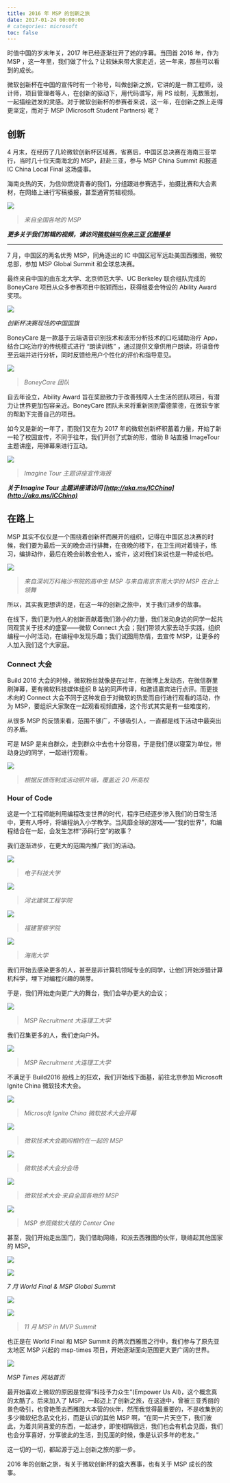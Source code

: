 ```yaml
---
title: 2016 年 MSP 的创新之旅
date: 2017-01-24 00:00:00
# categories: microsoft
toc: false
---
```


时值中国的岁末年关，2017 年已经逐渐拉开了她的序幕。当回首 2016 年，作为 MSP ，这一年里，我们做了什么？让软妹来带大家走近，这一年来，那些可以看到的成长。

微软创新杯在中国的宣传时有一个称号，叫做创新之旅，它讲的是一群工程师，设计师，项目管理者等人，在创新的驱动下，用代码谱写，用 PS 绘制，无数策划，一起描绘迸发的灵感。对于微软创新杯的参赛者来说，这一年，在创新之旅上走得更坚定，而对于 MSP (Microsoft Student Partners) 呢？

<!-- more -->

## 创新

4 月末，在经历了几轮微软创新杯区域赛，省赛后，中国区总决赛在海南三亚举行，当时几十位天南海北的 MSP，赶赴三亚，参与 MSP China Summit 和报道 IC China Local Final 这场盛事。

海南炎热的天，为信仰燃烧青春的我们，分组跟进参赛选手，拍摄比赛和大会素材，在网络上进行写稿播报，甚至通宵剪辑视频。

![](https://raw.githubusercontent.com/yvonshong/picbed/master/5LmXoZtBShx3qr8.jpg)

> _来自全国各地的 MSP_

**_更多关于我们剪辑的视频，请访问[微软妹叫你来三亚 优酷播单](http://list.youku.com/albumlist/show/id_27159022.html?spm=a2h0j.8191423.module_basic_info.5~5!2~5~5~5~5~A)_**

---

7 月，中国区的两名优秀 MSP，同角逐出的 IC 中国区冠军远赴美国西雅图，微软总部，参加 MSP Global Summit 和全球总决赛。

最终来自中国的由东北大学、北京师范大学、UC Berkeley 联合组队完成的 BoneyCare 项目从众多参赛项目中脱颖而出，获得组委会特设的 Ability Award 奖项。

![](https://raw.githubusercontent.com/yvonshong/picbed/master/YuQeJ8rRjsx1bhz.jpg)

_创新杯决赛现场的中国国旗_

BoneyCare 是一款基于云端语音识别技术和波形分析技术的口吃辅助治疗 App，结合口吃治疗的传统模式进行 “朗读训练” ，通过提供文章供用户朗读，将语音传至云端并进行分析，同时反馈给用户个性化的评价和指导意见。

![](https://raw.githubusercontent.com/yvonshong/picbed/master/mT4I3Q62RrPNiyB.jpg)

> _BoneyCare 团队_

自去年设立，Ability Award 旨在奖励致力于改善残障人士生活的团队项目，有潜力让世界更加包容亲近。BoneyCare 团队未来将重新回到雷德蒙德，在微软专家的帮助下完善自己的项目。

如今又是新的一年了，而我们又在为 2017 年的微软创新杯积蓄着力量，开始了新一轮了校园宣传，不同于往年，我们开创了式新的形，借助 B 站直播 ImageTour 主题讲座，用弹幕来进行互动。

![](https://raw.githubusercontent.com/yvonshong/picbed/master/rBeYm89zEKX7J35.jpg)

> _Imagine Tour 主题讲座宣传海报_

**_关于 Imagine Tour 主题讲座请访问 [http://aka.ms/ICChina](http://aka.ms/ICChina)_**

## 在路上

MSP 其实不仅仅是一个围绕着创新杯而展开的组织，记得在中国区总决赛的时候，我们要为最后一天的晚会进行排舞，在夜晚的楼下，在卫生间对着镜子，练习，编排动作，最后在晚会前教会他人，或许，这对我们来说也是一种成长吧。

![](https://raw.githubusercontent.com/yvonshong/picbed/master/BLnplNzgcPQsV1S.png)

> _来自深圳万科梅沙书院的高中生 MSP 与来自南京东南大学的 MSP 在台上领舞_

所以，其实我更想讲的是，在这一年的创新之旅中，关于我们进步的故事。

在线下，我们更为他人的创新贡献着我们渺小的力量，我们发动身边的同学一起共同观赏关于技术的盛宴——微软 Connect 大会；我们带领大家去动手实践，组织编程一小时活动，在编程中发现乐趣；我们试图用热情，去宣传 MSP，让更多的人加入我们这个大家庭。

### Connect 大会

Build 2016 大会的时候，微软粉丝就像是在过年，在微博上发动态，在微信群里刷弹幕，更有微软科技媒体组织 B 站的同声传译，和邀请嘉宾进行点评。而更技术向的 Connect 大会不同于这种发自于对微软的热爱而自行进行观看的活动，作为 MSP，要组织大家聚在一起观看视频直播，这个形式其实是有一些难度的，

从很多 MSP 的反馈来看，范围不够广，不够吸引人，一直都是线下活动中最突出的矛盾。

可是 MSP 是来自群众，走到群众中去也十分容易，于是我们便以寝室为单位，带动身边的同学，一起进行观看。

![](https://raw.githubusercontent.com/yvonshong/picbed/master/6b2f6355ly1fyo5bliqt8j23nd2qjnpj.jpg)

> _根据反馈而制成活动照片墙，覆盖近 20 所高校_

### Hour of Code

这是一个工程师能利用编程改变世界的时代，程序已经逐步渗入我们的日常生活中，更有人呼吁，将编程纳入小学教学。当风靡全球的游戏——“我的世界”，和编程结合在一起，会发生怎样“添码行空”的故事？

我们逐渐进步，在更大的范围内推广我们的活动。

![](https://raw.githubusercontent.com/yvonshong/picbed/master/6b2f6355ly1fyo5b6hw9wj21fe0swwoh.jpg)

> _电子科技大学_

![](https://raw.githubusercontent.com/yvonshong/picbed/master/6b2f6355ly1fyo5b9y7imj22v71nye83.jpg)

> _河北建筑工程学院_

![](https://raw.githubusercontent.com/yvonshong/picbed/master/6b2f6355ly1fyo5bi86dfj23k02dcb2c.jpg)

> _福建警察学院_

![](https://raw.githubusercontent.com/yvonshong/picbed/master/6b2f6355ly1fyo5bixppnj23k02o04qs.jpg)

> _海南大学_

我们开始去感染更多的人，甚至是非计算机领域专业的同学，让他们开始涉猎计算机科学，埋下对编程兴趣的萌芽。

于是，我们开始走向更广大的舞台，我们会举办更大的会议；

![](https://raw.githubusercontent.com/yvonshong/picbed/master/6b2f6355ly1fyo5bk31zrj24842d3x6t.jpg)

> _MSP Recruitment 大连理工大学_

我们召集更多的人，我们走向户外。

![](https://raw.githubusercontent.com/yvonshong/picbed/master/6b2f6355ly1fyo5bdq51gj23402c0npf.jpg)

> _MSP Recruitment 大连理工大学_

不满足于 Build2016 般线上的狂欢，我们开始线下面基，前往北京参加 Microsoft Ignite China 微软技术大会。

![](https://raw.githubusercontent.com/yvonshong/picbed/master/6b2f6355ly1fyo5b8jbm4j218x0rgat0.jpg)

> _Microsoft Ignite China 微软技术大会开幕_

![](https://raw.githubusercontent.com/yvonshong/picbed/master/6b2f6355ly1fyo5b77b2oj22l30cvh6k.jpg)

> _微软技术大会期间相约在一起的 MSP_

![](https://raw.githubusercontent.com/yvonshong/picbed/master/6b2f6355ly1fyo5b6tq3aj218w0muqfr.jpg)

> _微软技术大会分会场_

![](https://raw.githubusercontent.com/yvonshong/picbed/master/6b2f6355ly1fyo5b6rmttj20zk0nqk1z.jpg)

> _微软技术大会·来自全国各地的 MSP_

![](https://raw.githubusercontent.com/yvonshong/picbed/master/6b2f6355ly1fyo5b6q9isj20hs0bv0vo.jpg)

> _MSP 参观微软大楼的 Center One_

甚至，我们开始走出国门，我们借助网络，和派去西雅图的伙伴，联络起其他国家的 MSP。

![](https://raw.githubusercontent.com/yvonshong/picbed/master/6b2f6355ly1fyo5b735iyj21bm0vrn6f.jpgg)

![](https://raw.githubusercontent.com/yvonshong/picbed/master/6b2f6355ly1fyo5b734asj20ja0ctad3.jpg)

_7 月 World Final & MSP Global Summit_

![](https://raw.githubusercontent.com/yvonshong/picbed/master/6b2f6355ly1fyo5bh201mj245c2c07wk.jpg)

![](https://raw.githubusercontent.com/yvonshong/picbed/master/6b2f6355ly1fyo5b8u0l9j21kw16o1gy.jpg)

> _11 月 MSP in MVP Summit_

也正是在 World Final 和 MSP Summit 的两次西雅图之行中，我们参与了原先亚太地区 MSP 兴起的 msp-times 项目，开始逐渐面向范围更大更广阔的世界。

![](https://raw.githubusercontent.com/yvonshong/picbed/master/6b2f6355ly1fyo5b6i7t7j21o012cn1h.jpg)

_MSP Times 网站首页_

最开始喜欢上微软的原因是觉得“科技予力众生”(Empower Us All)，这个概念真的太酷了。后来加入了 MSP，一起迈上了创新之旅，在这途中，曾被三亚秀丽的景色吸引，也曾艳羡去西雅图大本营的伙伴，然而我觉得最重要的，不是收集到的多少微软纪念品文化衫，而是认识的其他 MSP 啊，“在同一片天空下，我们彼此，为着共同喜爱的东西，一起进步，即使相隔很远，我们也会有机会见面，我们也会分享喜好，分享彼此的生活，到见面的时候，像是认识多年的老友。”

这一切的一切，都起源于迈上创新之旅的那一步。

2016 年的创新之旅，有关于微软创新杯的盛大赛事，也有关于 MSP 成长的故事。
